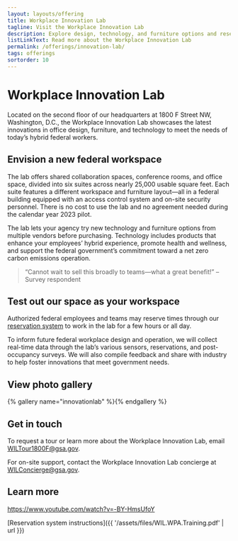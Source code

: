 ```yaml
---
layout: layouts/offering
title: Workplace Innovation Lab
tagline: Visit the Workplace Innovation Lab
description: Explore design, technology, and furniture options and reserve space to work in GSA’s headquarters in Washington, DC
listLinkText: Read more about the Workplace Innovation Lab
permalink: /offerings/innovation-lab/
tags: offerings
sortorder: 10
---
```


# Workplace Innovation Lab

Located on the second floor of our headquarters at 1800 F Street NW, Washington, D.C., the Workplace Innovation Lab showcases the latest innovations in office design, furniture, and technology to meet the needs of today’s hybrid federal workers.

## Envision a new federal workspace

The lab offers shared collaboration spaces, conference rooms, and office space, divided into six suites across nearly 25,000 usable square feet. Each suite features a different workspace and furniture layout—all in a federal building equipped with an access control system and on-site security personnel. There is no cost to use the lab and no agreement needed during the calendar year 2023 pilot.

The lab lets your agency try new technology and furniture options from multiple vendors before purchasing. Technology includes products that enhance your employees’ hybrid experience, promote health and wellness, and support the federal government’s commitment toward a net zero carbon emissions operation.

> “Cannot wait to sell this broadly to teams—what a great benefit!” –Survey respondent

## Test out our space as your workspace

Authorized federal employees and teams may reserve times through our [reservation system](http://reservations.wil.gsa.gov/) to work in the lab for a few hours or all day.

To inform future federal workplace design and operation, we will collect real-time data through the lab’s various sensors, reservations, and post-occupancy surveys. We will also compile feedback and share with industry to help foster innovations that meet government needs.

## View photo gallery

{% gallery name="innovationlab" %}{% endgallery %}

## Get in touch
To request a tour or learn more about the Workplace Innovation Lab, email [WILTour1800F@gsa.gov](mailto:WILTour1800F@gsa.gov).

For on-site support, contact the Workplace Innovation Lab concierge at [WILConcierge@gsa.gov](mailto:WILConcierge@gsa.gov).

## Learn more

https://www.youtube.com/watch?v=-BY-HmsUfoY

[Reservation system instructions]({{ '/assets/files/WIL.WPA.Training.pdf' | url }})
